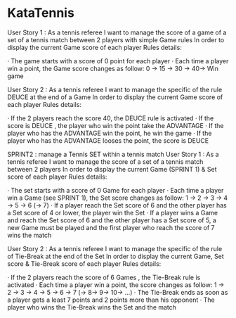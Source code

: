 # KataTennis
User Story 1 :
As a tennis referee
I want to manage the score of a game of a set of a tennis match between 2 players with simple Game rules
In order to display the current Game score of each player
Rules details:

· The game starts with a score of 0 point for each player
· Each time a player win a point, the Game score changes as follow:
0 -> 15 -> 30 -> 40-> Win game



User Story 2 :
As a tennis referee
I want to manage the specific of the rule DEUCE at the end of a Game
In order to display the current Game score of each player
Rules details:

· If the 2 players reach the score 40, the DEUCE rule is activated
· If the score is DEUCE , the player who win the point take the ADVANTAGE
· If the player who has the ADVANTAGE win the point, he win the game
· If the player who has the ADVANTAGE looses the point, the score is DEUCE


SPRINT2 : manage a Tennis SET within a tennis match
User Story 1 :
As a tennis referee
I want to manage the score of a set of a tennis match between 2 players
In order to display the current Game (SPRINT 1) & Set score of each player
Rules details:

· The set starts with a score of 0 Game for each player
· Each time a player win a Game (see SPRINT 1), the Set score changes as follow:
1 -> 2 -> 3 -> 4 -> 5 -> 6 (-> 7)
· If a player reach the Set score of 6 and the other player has a Set score of 4 or lower, the player win the Set
· If a player wins a Game and reach the Set score of 6 and the other player has a Set score of 5, a new Game must be played and the first player who reach the
score of 7 wins the match


User Story 2 :
As a tennis referee
I want to manage the specific of the rule of Tie-Break at the end of the Set
In order to display the current Game, Set score & Tie-Break score of each player
Rules details:

· If the 2 players reach the score of 6 Games , the Tie-Break rule is activated
· Each time a player win a point, the score changes as follow:
1 -> 2 -> 3 -> 4 -> 5 -> 6 -> 7 (-> 8-> 9-> 10-> ...)
· The Tie-Break ends as soon as a player gets a least 7 points and 2 points more than his opponent
· The player who wins the Tie-Break wins the Set and the match


